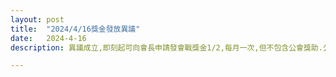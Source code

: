 ```yaml
---
layout: post
title:  "2024/4/16獎金發放異議"
date:   2024-4-16
description: 異議成立,即刻起可向會長申請發會戰獎金1/2,每月一次,但不包含公會獎助.公會獎助金五月起由公會戰獎金基金撥給

---
```

